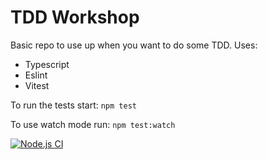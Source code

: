 # TDD Workshop

Basic repo to use up when you want to do some TDD.
Uses:

- Typescript
- Eslint
- Vitest

To run the tests start:
`npm test`

To use watch mode run:
`npm test:watch`

[![Node.js CI](https://github.com/andreashouben/tdd-workshop/actions/workflows/node.js.yml/badge.svg)](https://github.com/andreashouben/tdd-workshop/actions/workflows/node.js.yml)
